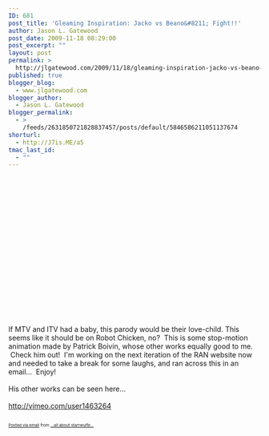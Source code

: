 ```yaml
---
ID: 681
post_title: 'Gleaming Inspiration: Jacko vs Beano&#8211; Fight!!'
author: Jason L. Gatewood
post_date: 2009-11-18 08:29:00
post_excerpt: ""
layout: post
permalink: >
  http://jlgatewood.com/2009/11/18/gleaming-inspiration-jacko-vs-beano-fight/
published: true
blogger_blog:
  - www.jlgatewood.com
blogger_author:
  - Jason L. Gatewood
blogger_permalink:
  - >
    /feeds/2631850721828837457/posts/default/5846586211051137674
shorturl:
  - http://J7is.ME/a5
tmac_last_id:
  - ""
---
```

<div><span><span><object class width="500" height="281" codebase="http://download.macromedia.com/pub/shockwave/cabs/flash/swflash.cab#version=6,0,40,0"><param name="data" value="http://vimeo.com/moogaloop.swf?clip_id=6972901&server=vimeo.com&fullscreen=1&show_title=1&show_byline=1&show_portrait=1&color=00ADEF" /><param name="quality" value="best" /><param name="allowfullscreen" value="true" /><param name="scale" value="showAll" /><param name="src" value="http://vimeo.com/moogaloop.swf?clip_id=6972901&server=vimeo.com&fullscreen=1&show_title=1&show_byline=1&show_portrait=1&color=00ADEF" /><embed type="application/x-shockwave-flash" width="500" height="281" src="http://vimeo.com/moogaloop.swf?clip_id=6972901&server=vimeo.com&fullscreen=1&show_title=1&show_byline=1&show_portrait=1&color=00ADEF" scale="showAll" allowfullscreen="true" quality="best" data="http://vimeo.com/moogaloop.swf?clip_id=6972901&server=vimeo.com&fullscreen=1&show_title=1&show_byline=1&show_portrait=1&color=00ADEF"></embed></object></span></span></div><br /><div><span>If MTV and ITV had a baby, this parody would be their love-child. This seems like it should be on Robot Chicken, no?  This is some stop-motion animation made by Patrick Boivin, whose other works equally good to me.  Check him out!  I'm working on the next iteration of the RAN website now and needed to take a break for some laughs, and ran across this in an email...  Enjoy!</span></div><br /><div>His other works can be seen here...</div><br /><div><a href="http://vimeo.com/user1463264">http://vimeo.com/user1463264</a></div><br /><p style="font-size: 8px;"><a href="http://posterous.com">Posted via email</a> from <a href="http://starrwulfe.posterous.com/gleaming-inspiration-jacko-vs-beano-fight">...all about starrwulfe...</a></p><br /><img src="http://www.jlgatewood.com/wp-content/uploads/2012/01/img_1730.jpg" alt="" width="1" height="1" />